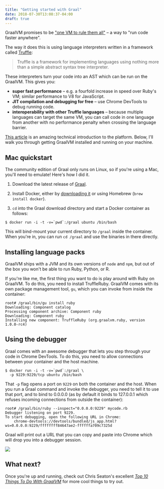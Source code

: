 ```yaml
---
title: "Getting started with Graal"
date: 2018-07-30T13:08:37-04:00
draft: true
---
```


GraalVM promises to be ["one VM to rule them all"](https://www.semanticscholar.org/paper/One-VM-to-rule-them-all-W%C3%BCrthinger-Wimmer/53e2b31ad6fea91655ecbe64fe66968b934d0160) – a way to "run code faster anywhere".

The way it does this is using language interpreters written in a framework called [Truffle](https://blog.plan99.net/graal-truffle-134d8f28fb69):

> Truffle is a framework for implementing languages using nothing more than a simple abstract syntax tree interpreter.

These interpreters turn your code into an AST which can be run on the GraalVM. This gives you:

* **super fast performance** – e.g. a fourfold increase in speed over Ruby's VM; similar performance to V8 for JavaScript.
* **JIT compilation and debugging for free** – use Chrome DevTools to debug running code.
* **interoperability with other Truffle languages** – because multiple languages can target the same VM, you can call code in one language from another with no performance penalty when crossing the language barrier.

[This article](https://blog.plan99.net/graal-truffle-134d8f28fb69) is an amazing technical introduction to the platform. Below, I'll walk you through getting GraalVM installed and running on your machine.

## Mac quickstart

The community edition of Graal only runs on Linux, so if you're using a Mac, you'll need to emulate! Here's how I did it.

1. Download the latest release of [Graal](https://github.com/oracle/graal/releases).
1. Install Docker, either by [downloading it](https://download.docker.com/mac/static/stable/x86_64/) or using Homebrew (`brew install docker`).

1. `cd` into the Graal download directory and start a Docker container as follows:
```console
$ docker run -i -t -v=`pwd`:/graal ubuntu /bin/bash
```
This will bind-mount your current directory to `/graal` inside the container. When you're in, you can run `cd /graal` and use the binaries in there directly.

## Installing language packs

GraalVM ships with a JVM and its own versions of `node` and `npm`, but out of the box you won't be able to run Ruby, Python, or R.

If you're like me, the first thing you want to do is play around with Ruby on GraalVM. To do this, you need to install TruffleRuby. GraalVM comes with its own package management tool, `gu`, which you can invoke from inside the container:

```console
root# /graal/bin/gu install ruby
Downloading: Component catalog
Processing component archive: Component ruby
Downloading: Component ruby
Installing new component: TruffleRuby (org.graalvm.ruby, version 1.0.0-rc4)
```

## Using the debugger

Graal comes with an awesome debugger that lets you step through your code in Chrome DevTools. To do this, you need to allow connections between your container and the host machine.

```console
$ docker run -i -t -v=`pwd`:/graal \
  -p 9229:9229/tcp ubuntu /bin/bash
```

That `-p` flag opens a port on `9229` on both the container and the host. When you run a Graal command and invoke the debugger, you need to tell it to use that port, and to bind to 0.0.0.0 (as by default it binds to 127.0.0.1 which refuses incoming connections from outside the container):

```console
root# /graal/bin/ruby --inspect="0.0.0.0:9229" mycode.rb
Debugger listening on port 9229.
To start debugging, open the following URL in Chrome:
    chrome-devtools://devtools/bundled/js_app.html?ws=0.0.0.0:9229/ffffffff84647ae2-ffffffa709c7325d
```

Graal will print out a URL that you can copy and paste into Chrome which will drop you into a debugger session.

![](/img/graal-ruby-debug.png)

## What next?

Once you're up and running, check out Chris Seaton's excellent _[Top 10 Things To Do With GraalVM](https://chrisseaton.com/truffleruby/tenthings/)_ for more cool things to try out.